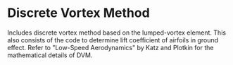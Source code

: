 # Discrete Vortex Method
Includes discrete vortex method based on the lumped-vortex element. This also consists of the code to determine lift coefficient of airfoils in ground effect. Refer to "Low-Speed Aerodynamics" by Katz and Plotkin for the mathematical details of DVM.

